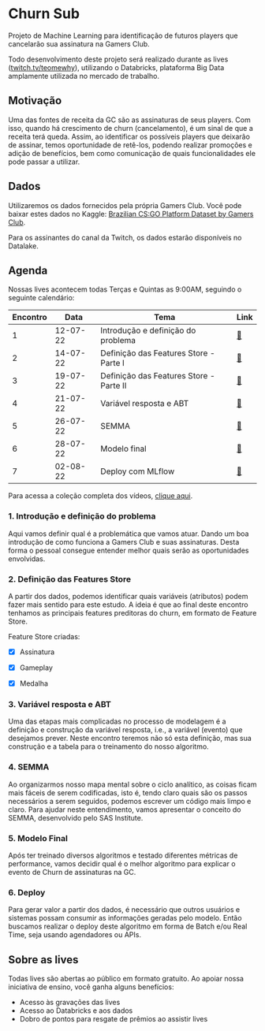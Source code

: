 # Churn Sub

Projeto de Machine Learning para identificação de futuros players que cancelarão sua assinatura na Gamers Club.

Todo desenvolvimento deste projeto será realizado durante as lives ([twitch.tv/teomewhy](https://www.twitch.tv/teomewhy)), utilizando o Databricks, plataforma Big Data amplamente utilizada no mercado de trabalho.

## Motivação

Uma das fontes de receita da GC são as assinaturas de seus players. Com isso, quando há crescimento de churn (cancelamento), é um sinal de que a receita terá queda. Assim, ao identificar os possíveis players que deixarão de assinar, temos oportunidade de retê-los, podendo realizar promoções e adição de benefícios, bem como comunicação de quais funcionalidades ele pode passar a utilizar.

## Dados

Utilizaremos os dados fornecidos pela própria Gamers Club. Você pode baixar estes dados no Kaggle: [Brazilian CS:GO Platform Dataset by Gamers Club](https://www.kaggle.com/datasets/gamersclub/brazilian-csgo-plataform-dataset-by-gamers-club).

Para os assinantes do canal da Twitch, os dados estarão disponíveis no Datalake.

## Agenda

Nossas lives acontecem todas Terças e Quintas as 9:00AM, seguindo o seguinte calendário:

|Encontro|Data|Tema|Link|
|---|---|---|---|
|1|12-07-22|Introdução e definição do problema| [:link:](https://www.twitch.tv/videos/1530063562) |
|2|14-07-22|Definição das Features Store - Parte I | [:link:](https://www.twitch.tv/videos/1531592209) |
|3|19-07-22|Definição das Features Store - Parte II | [:link:](https://www.twitch.tv/videos/1536356016) |
|4|21-07-22|Variável resposta e ABT| [:link:](https://www.twitch.tv/videos/1538383113) |
|5|26-07-22|SEMMA| [:link:](https://www.twitch.tv/videos/1543294104) |
|6|28-07-22|Modelo final| [:link:](https://www.twitch.tv/videos/1545273986) |
|7|02-08-22|Deploy com MLflow| [:link:](https://www.twitch.tv/videos/1551009420) |

Para acessa a coleção completa dos vídeos, [clique aqui](https://www.twitch.tv/collections/-iVyOjw2ARc93A).

### 1. Introdução e definição do problema

Aqui vamos definir qual é a problemática que vamos atuar. Dando um boa introdução de como funciona a Gamers Club e suas assinaturas.
Desta forma o pessoal consegue entender melhor quais serão as oportunidades envolvidas.

### 2. Definição das Features Store

A partir dos dados, podemos identificar quais variáveis (atributos) podem fazer mais sentido para este estudo. A ideia é que ao final deste encontro tenhamos as principais features preditoras do churn, em formato de Feature Store.

Feature Store criadas:
- [X] Assinatura
- [X] Gameplay
- [X] Medalha


### 3. Variável resposta e ABT

Uma das etapas mais complicadas no processo de modelagem é a definição e construção da variável resposta, i.e., a variável (evento) que desejamos prever. Neste encontro teremos não só esta definição, mas sua construção e a tabela para o treinamento do nosso algoritmo.

### 4. SEMMA

Ao organizarmos nosso mapa mental sobre o ciclo analítico, as coisas ficam mais fáceis de serem codificadas, isto é, tendo claro quais são os passos necessários a serem seguidos, podemos escrever um código mais limpo e claro. Para ajudar neste entendimento, vamos apresentar o conceito do SEMMA, desenvolvido pelo SAS Institute.

### 5. Modelo Final

Após ter treinado diversos algoritmos e testado diferentes métricas de performance, vamos decidir qual é o melhor algoritmo para explicar o evento de Churn de assinaturas na GC.

### 6. Deploy

Para gerar valor a partir dos dados, é necessário que outros usuários e sistemas possam consumir as informações geradas pelo modelo. Então buscamos realizar o deploy deste algoritmo em forma de Batch e/ou Real Time, seja usando agendadores ou APIs.

## Sobre as lives

Todas lives são abertas ao público em formato gratuito. Ao apoiar nossa iniciativa de ensino, você ganha alguns benefícios:

- Acesso às gravações das lives
- Acesso ao Databricks e aos dados
- Dobro de pontos para resgate de prêmios ao assistir lives
